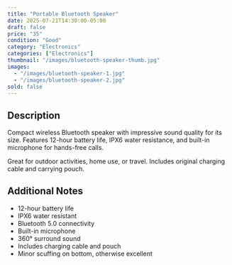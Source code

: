 ```yaml
---
title: "Portable Bluetooth Speaker"
date: 2025-07-21T14:30:00-05:00
draft: false
price: "35"
condition: "Good"
category: "Electronics"
categories: ["Electronics"]
thumbnail: "/images/bluetooth-speaker-thumb.jpg"
images:
  - "/images/bluetooth-speaker-1.jpg"
  - "/images/bluetooth-speaker-2.jpg"
sold: false
---
```


## Description

Compact wireless Bluetooth speaker with impressive sound quality for its size. Features 12-hour battery life, IPX6 water resistance, and built-in microphone for hands-free calls.

Great for outdoor activities, home use, or travel. Includes original charging cable and carrying pouch.

## Additional Notes

- 12-hour battery life
- IPX6 water resistant
- Bluetooth 5.0 connectivity
- Built-in microphone
- 360° surround sound
- Includes charging cable and pouch
- Minor scuffing on bottom, otherwise excellent